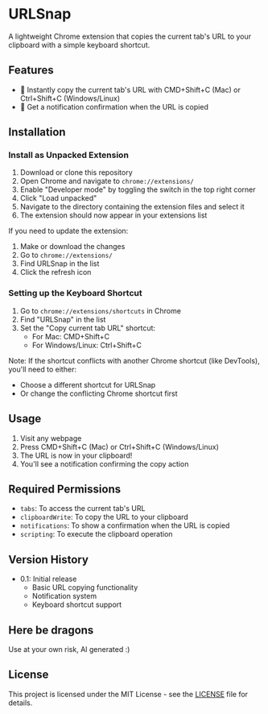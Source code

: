 # URLSnap

A lightweight Chrome extension that copies the current tab's URL to your clipboard with a simple keyboard shortcut.

## Features

- 🚀 Instantly copy the current tab's URL with CMD+Shift+C (Mac) or Ctrl+Shift+C (Windows/Linux)
- 🔔 Get a notification confirmation when the URL is copied

## Installation

### Install as Unpacked Extension
1. Download or clone this repository
2. Open Chrome and navigate to `chrome://extensions/`
3. Enable "Developer mode" by toggling the switch in the top right corner
4. Click "Load unpacked"
5. Navigate to the directory containing the extension files and select it
6. The extension should now appear in your extensions list

If you need to update the extension:
1. Make or download the changes
2. Go to `chrome://extensions/`
3. Find URLSnap in the list
4. Click the refresh icon

### Setting up the Keyboard Shortcut
1. Go to `chrome://extensions/shortcuts` in Chrome
2. Find "URLSnap" in the list
3. Set the "Copy current tab URL" shortcut:
   - For Mac: CMD+Shift+C
   - For Windows/Linux: Ctrl+Shift+C

Note: If the shortcut conflicts with another Chrome shortcut (like DevTools), you'll need to either:
- Choose a different shortcut for URLSnap
- Or change the conflicting Chrome shortcut first

## Usage

1. Visit any webpage
2. Press CMD+Shift+C (Mac) or Ctrl+Shift+C (Windows/Linux)
3. The URL is now in your clipboard!
4. You'll see a notification confirming the copy action

## Required Permissions

- `tabs`: To access the current tab's URL
- `clipboardWrite`: To copy the URL to your clipboard
- `notifications`: To show a confirmation when the URL is copied
- `scripting`: To execute the clipboard operation

## Version History

- 0.1: Initial release
  - Basic URL copying functionality
  - Notification system
  - Keyboard shortcut support

## Here be dragons

Use at your own risk, AI generated :)

## License

This project is licensed under the MIT License - see the [LICENSE](LICENSE.txt) file for details.
